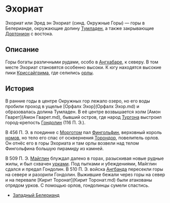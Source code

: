 # Эхориат

Эхориат или Эред эн Эхориат (синд. Окружные Горы) — горы в Белерианде,
окружающие долину [Тумладен](Тумладен.md), а также закрывающие
[Дортонион](Дортонион.md) с востока.

## Описание

Горы богаты различными рудами, особо в [Ангхабаре](Ангхабар.md), к северу. В
том месте Эхориат становятся особенно высоки. К югу находятся высокие пики
[Криссайгрима](Криссайгрим.md), где селились [орлы](Народы/орлы.md).

## История

В ранние годы в центре Окружных гор лежало озеро, но его воды пробили проход в
ущелье [Орфалх Эхор](Орфалх Эхор.md) и образовалась долина Тумладен. В её
центре возвышается холм [Амон Гварет](Амон Гварет.md), бывший остров, где
народ [Тургона](Личности/Тургон.md) выстроил город-крепость
[Гондолин](Гондолин.md) (116 П. Э.).

В 456 П. Э. в поединке с [Морготом](Личности/Моргот.md) пал
[Фингольфин](Личности/Фингольфин.md), верховный король [номов](Народы/номы.md),
но тело его спас от осквернения [Торондор](Личности/Торондор.md), повелитель
орлов. Он отнёс его в горы Эхориата и там орлы возвели над телом Фингольфина
большую пирамиду из камней.

В 509 П. Э. [Майглин](Личности/Майглин.md) блуждал далеко в горах, разыскивая
новые рудные жилы, и был схвачен [урками](Народы/урки.md). Под пытками и
убеждениями, Майглин сдался и предал Гондолин. В 510 П. Э. войска
[Ангбанда](Ангбанд.md) пересекли горы на севере и разорили Гондолин. Выжившие
бежали через горы на север и на перевале [Кирит Торонат](Кирит Торонат.md)
были атакованы отрядом урков. С помощью орлов, гондолинцы сумели спастись.


*   [Западный Белерианд](Западный%20Белерианд.md)
